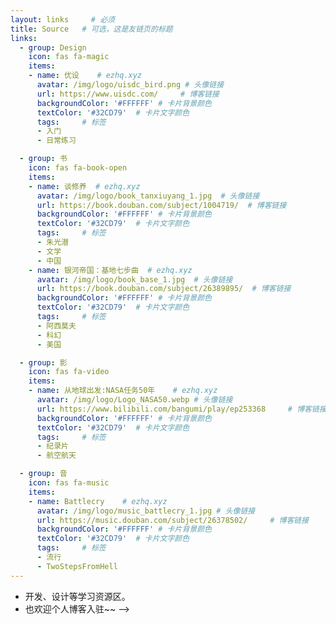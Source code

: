 ```yaml
---
layout: links     # 必须
title: Source   # 可选，这是友链页的标题
links:
  - group: Design
    icon: fas fa-magic
    items:
    - name: 优设    # ezhq.xyz
      avatar: /img/logo/uisdc_bird.png # 头像链接
      url: https://www.uisdc.com/     # 博客链接
      backgroundColor: '#FFFFFF' # 卡片背景颜色
      textColor: '#32CD79'  # 卡片文字颜色
      tags:     # 标签
      - 入门
      - 日常练习

  - group: 书
    icon: fas fa-book-open
    items:
    - name: 谈修养  # ezhq.xyz
      avatar: /img/logo/book_tanxiuyang_1.jpg  # 头像链接
      url: https://book.douban.com/subject/1004719/  # 博客链接
      backgroundColor: '#FFFFFF' # 卡片背景颜色
      textColor: '#32CD79'  # 卡片文字颜色
      tags:     # 标签
      - 朱光潜
      - 文学
      - 中国
    - name: 银河帝国：基地七步曲  # ezhq.xyz
      avatar: /img/logo/book_base_1.jpg  # 头像链接
      url: https://book.douban.com/subject/26389895/  # 博客链接
      backgroundColor: '#FFFFFF' # 卡片背景颜色
      textColor: '#32CD79'  # 卡片文字颜色
      tags:     # 标签
      - 阿西莫夫
      - 科幻
      - 美国

  - group: 影
    icon: fas fa-video
    items:
    - name: 从地球出发:NASA任务50年    # ezhq.xyz
      avatar: /img/logo/Logo_NASA50.webp # 头像链接
      url: https://www.bilibili.com/bangumi/play/ep253368     # 博客链接
      backgroundColor: '#FFFFFF' # 卡片背景颜色
      textColor: '#32CD79'  # 卡片文字颜色
      tags:     # 标签
      - 纪录片
      - 航空航天

  - group: 音
    icon: fas fa-music
    items:
    - name: Battlecry    # ezhq.xyz
      avatar: /img/logo/music_battlecry_1.jpg # 头像链接
      url: https://music.douban.com/subject/26378502/     # 博客链接
      backgroundColor: '#FFFFFF' # 卡片背景颜色
      textColor: '#32CD79'  # 卡片文字颜色
      tags:     # 标签
      - 流行
      - TwoStepsFromHell
---
```

  
* 开发、设计等学习资源区。  
* 也欢迎个人博客入驻~~ -->